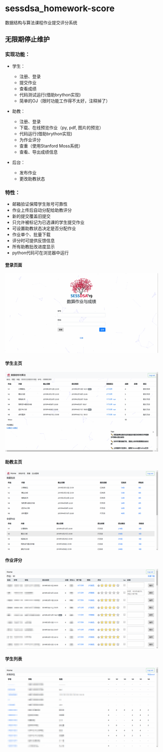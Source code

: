 # sessdsa_homework-score
数据结构与算法课程作业提交评分系统

## 无限期停止维护

### **实现功能：**

* 学生：
  * 注册、登录
  * 提交作业
  * 查看成绩
  * 代码测试运行(借助brython实现)
  * 简单的OJ（限时功能工作得不太好，注释掉了）

  
* 助教：
  * 注册、登录
  * 下载、在线预览作业（py, pdf, 图片的预览）
  * 代码运行(借助brython实现)
  * 为作业评分
  * 查重（使用Stanford Moss系统）
  * 查看、导出成绩信息 
  
* 后台：
  * 发布作业
  * 更改助教状态
 
 
### 特性：

- 邮箱验证保障学生账号可靠性
- 作业上传后自动分配给助教评分
- 新的提交覆盖旧提交
- 只允许被标记为已选课的学生提交作业
- 可设置助教状态决定是否分配作业
- 作业单个、批量下载
- 评分时可提供反馈信息
- 所有助教批改进度显示
- python代码可在浏览器中运行

#### 登录页面
![登录页面](https://github.com/troubadour-hell/sessdsa_homework-score/blob/master/imgae/login.png?raw=true)

#### 学生主页
![学生主页](https://github.com/troubadour-hell/sessdsa_homework-score/blob/master/imgae/profile.png?raw=true)

#### 助教主页
![助教主页](https://github.com/troubadour-hell/sessdsa_homework-score/blob/master/imgae/ta_profile.png?raw=true)

#### 作业评分
![作业评分](https://github.com/troubadour-hell/sessdsa_homework-score/blob/master/imgae/score.png?raw=true)

#### 学生列表
![学生列表](https://github.com/troubadour-hell/sessdsa_homework-score/blob/master/imgae/students.png?raw=true)
